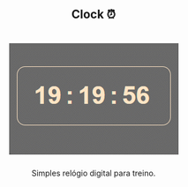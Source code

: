 
 <h2 align="center">Clock ⏰</h2>

<h1 align="center">
  <img 
    src="assets\GIF 28-09-2024 19-20-07.gif"
  />
 </h1>
 <p align="center">Simples relógio digital para treino.</p>
